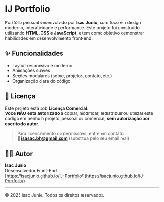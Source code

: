 # IJ Portfolio

Portfólio pessoal desenvolvido por **Isac Junio**, com foco em design moderno, interatividade e performance. Este projeto foi construído utilizando **HTML, CSS e JavaScript**, e tem como objetivo demonstrar habilidades em desenvolvimento front-end.

## ✨ Funcionalidades
- Layout responsivo e moderno
- Animações suaves
- Seções modulares (sobre, projetos, contato, etc.)
- Organização clara do código

## 🚫 Licença

Este projeto está sob **Licença Comercial**.  
**Você NÃO está autorizado** a copiar, modificar, redistribuir ou utilizar este código em nenhum projeto, pessoal ou comercial, **sem autorização por escrito do autor**.

> Para licenciamento ou permissões, entre em contato:  
📧 **isasac.bh@gmail.com** (substitua pelo seu email real)

## 🧑‍💻 Autor

**Isac Junio**  
Desenvolvedor Front-End  
[https://isacjunio.github.io/IJ-Portfolio/](https://isacjunio.github.io/IJ-Portfolio/)

---

© 2025 Isac Junio. Todos os direitos reservados.
